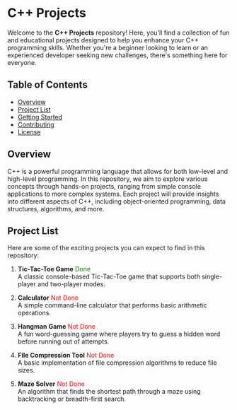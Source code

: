 # C++ Projects

Welcome to the **C++ Projects** repository! Here, you'll find a collection of fun and educational projects designed to help you enhance your C++ programming skills. Whether you're a beginner looking to learn or an experienced developer seeking new challenges, there's something here for everyone.

## Table of Contents

- [Overview](#overview)
- [Project List](#project-list)
- [Getting Started](#getting-started)
- [Contributing](#contributing)
- [License](#license)

## Overview

C++ is a powerful programming language that allows for both low-level and high-level programming. In this repository, we aim to explore various concepts through hands-on projects, ranging from simple console applications to more complex systems. Each project will provide insights into different aspects of C++, including object-oriented programming, data structures, algorithms, and more.

## Project List

Here are some of the exciting projects you can expect to find in this repository:

1. **Tic-Tac-Toe Game** <span style="color: green;">Done</span>  
   A classic console-based Tic-Tac-Toe game that supports both single-player and two-player modes.

2. **Calculator** <span style="color: red;">Not Done</span>  
   A simple command-line calculator that performs basic arithmetic operations.

3. **Hangman Game** <span style="color: red;">Not Done</span>  
   A fun word-guessing game where players try to guess a hidden word before running out of attempts.

4. **File Compression Tool** <span style="color: red;">Not Done</span>  
   A basic implementation of file compression algorithms to reduce file sizes.

5. **Maze Solver** <span style="color: red;">Not Done</span>  
   An algorithm that finds the shortest path through a maze using backtracking or breadth-first search.
